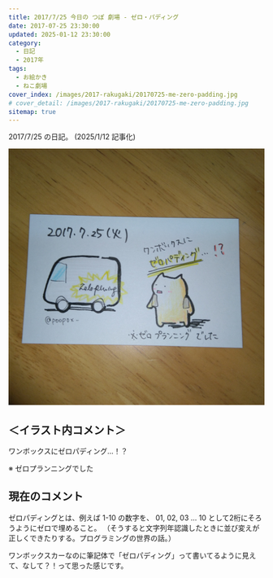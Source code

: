 ```yaml
---
title: 2017/7/25 今日の つぽ 劇場 - ゼロ・パディング
date: 2017-07-25 23:30:00
updated: 2025-01-12 23:30:00
category:
  - 日記
  - 2017年
tags:
  - お絵かき
  - ねこ劇場
cover_index: /images/2017-rakugaki/20170725-me-zero-padding.jpg
# cover_detail: /images/2017-rakugaki/20170725-me-zero-padding.jpg
sitemap: true
---
```


2017/7/25 の日記。 (2025/1/12 記事化)

![](/images/2017-rakugaki/20170725-me-zero-padding.jpg)

＜イラスト内コメント＞
---
ワンボックスにゼロパディング…！？

  ※ ゼロプランニングでした


現在のコメント
---
ゼロパディングとは、例えば 1-10 の数字を、 01, 02, 03 ... 10 として2桁にそろうようにゼロで埋めること。
（そうすると文字列年認識したときに並び変えが正しくできたりする。プログラミングの世界の話。）

ワンボックスカーなのに筆記体で「ゼロパディング」って書いてるように見えて、なして？！って思った感じです。
